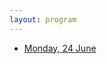 ```yaml
---
layout: program
---
```


<ul class="nav justify-content-center mb-3 btn-group" id="day-list" role="tablist">
        <li class="nav-item" role="presentation">
          <a class="nav-link btn btn-outline-secondary active" id="tab-tue" data-toggle="tab" data-date="2023-06-27" href="#tue" role="tab" aria-controls="tue" aria-selected="true">Monday, 24 June</a>
        </li>
    </ul>

<!-- The main categories (or tracks) of the different talks as well as their coloring can be adapted in the `_config.yml` file under `conference.talks.main_categories`. See also the [Talk Settings](https://github.com/DigitaleGesellschaft/jekyll-theme-conference/#talk-settings-main-categories) section of the theme's README file. -->

<!-- All times are in Oslo winter time (UTC+01:00). -->
<!-- <script type="text/javascript"> -->
<!-- <\!-- -->
<!-- var a_p = ""; -->
<!-- var d = new Date(); -->
<!-- var curr_min = d.getMinutes(); -->
<!-- var curr_oslohour = d.getUTCHours() + 1; -->
<!-- if (curr_oslohour > 23) curr_oslohour = curr_oslohour - 24; -->
<!-- document.write("The current local time in Oslo is " + String(curr_oslohour).padStart(2, '0') + ":" + String(curr_min).padStart(2, '0') + "."); -->
<!-- //-\-> -->
<!-- </script> -->
